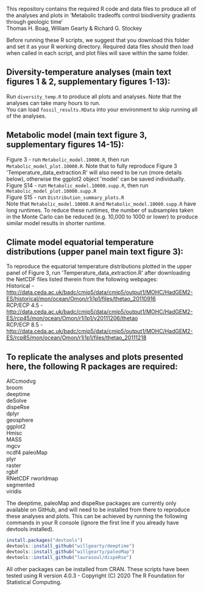 This repository contains the required R code and data files to produce all of the analyses and plots in ‘Metabolic tradeoffs control biodiversity gradients through geologic time’   
Thomas H. Boag, William Gearty & Richard G. Stockey  
  
Before running these R scripts, we suggest that you download this folder and set it as your R working directory. Required data files should then load when called in each script, and plot files will save within the same folder.  

## Diversity-temperature analyses (main text figures 1 & 2, supplementary figures 1-13):  
Run `diversity_temp.R` to produce all plots and analyses. Note that the analyses can take many hours to run.  
You can load `fossil_results.RData` into your environment to skip running all of the analyses.  

## Metabolic model (main text figure 3, supplementary figures 14-15):  
Figure 3 - run `Metabolic_model.10000.R`, then run `Metabolic_model_plot.10000.R`. Note that to fully reproduce Figure 3 'Temperature_data_extraction.R' will also need to be run (more details below), otherwise the ggplot2 object 'model' can be saved individually.  
Figure S14 - run `Metabolic_model.10000.supp.R`, then run `Metabolic_model_plot.10000.supp.R`  
Figure S15 - run `Distribution_summary_plots.R`  
Note that `Metabolic_model.10000.R` and `Metabolic_model.10000.supp.R` have long runtimes. To reduce these runtimes, the number of subsamples taken in the Monte Carlo can be reduced (e.g. 10,000 to 1000 or lower) to produce similar model results in shorter runtime. 

## Climate model equatorial temperature distributions (upper panel main text figure 3):  
To reproduce the equatorial temperature distributions plotted in the upper panel of Figure 3, run 'Temperature_data_extraction.R' after downloading the NetCDF files listed therein from the following webpages:  
Historical - http://data.ceda.ac.uk/badc/cmip5/data/cmip5/output1/MOHC/HadGEM2-ES/historical/mon/ocean/Omon/r1i1p1/files/thetao_20110916     
RCP/ECP 4.5 - http://data.ceda.ac.uk/badc/cmip5/data/cmip5/output1/MOHC/HadGEM2-ES/rcp45/mon/ocean/Omon/r1i1p1/v20111206/thetao     
RCP/ECP 8.5 - http://data.ceda.ac.uk/badc/cmip5/data/cmip5/output1/MOHC/HadGEM2-ES/rcp85/mon/ocean/Omon/r1i1p1/files/thetao_20111218      

## To replicate the analyses and plots presented here, the following R packages are required:  
AICcmodvg  
broom  
deeptime  
deSolve  
dispeRse  
dplyr  
geosphere   
ggplot2  
Hmisc  
MASS  
mgcv  
ncdf4
paleoMap  
plyr  
raster  
rgbif  
RNetCDF
rworldmap  
segmented  
viridis  

The deeptime, paleoMap and dispeRse packages are currently only available on GitHub, and will need to be installed from there to reproduce
these analyses and plots. This can be achieved by running the following commands in your R console (ignore the first line 
if you already have devtools installed).  
```r
install.packages("devtools")  
devtools::install_github("willgearty/deeptime")  
devtools::install_github("willgearty/paleoMap")  
devtools::install_github("laurasoul/dispeRse")  
```
  
  
All other packages can be installed from CRAN. These scripts have been tested using R version 4.0.3 - 
Copyright (C) 2020 The R Foundation for Statistical Computing.
